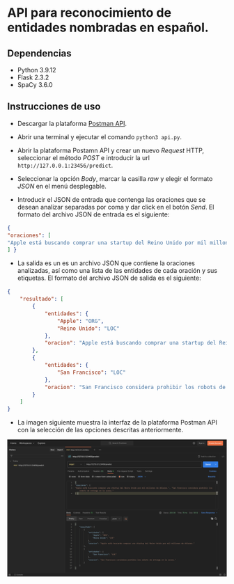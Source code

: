 # API para reconocimiento de entidades nombradas en español.

## Dependencias
* Python 3.9.12
* Flask 2.3.2
* SpaCy 3.6.0

## Instrucciones de uso
* Descargar la plataforma [Postman API](https://www.postman.com/downloads/).

* Abrir una terminal y ejecutar el comando `python3 api.py`.

* Abrir la plataforma Postamn API y crear un nuevo _Request_ HTTP, seleccionar el método _POST_ e introducir la url `http://127.0.0.1:23456/predict`.

* Seleccionar la opción _Body_, marcar la casilla _raw_ y elegir el formato _JSON_ en el menú desplegable.

* Introducir el JSON de entrada que contenga las oraciones que se desean analizar separadas por coma y dar click en el botón _Send_. El formato del archivo JSON de entrada es el siguiente:

```json
{
"oraciones": [
"Apple está buscando comprar una startup del Reino Unido por mil millones de dólares.", "San Francisco considera prohibir los robots de entrega en la acera."
] }
```

* La salida es un es un archivo JSON que contiene la oraciones analizadas, así como una lista de las entidades de cada oración y sus etiquetas. El formato del archivo JSON de salida es el siguiente:
```json
{
    "resultado": [
        {
            "entidades": {
                "Apple": "ORG",
                "Reino Unido": "LOC"
            },
            "oracion": "Apple está buscando comprar una startup del Reino Unido por mil millones de dólares."
        },
        {
            "entidades": {
                "San Francisco": "LOC"
            },
            "oracion": "San Francisco considera prohibir los robots de entrega en la acera."
        }
    ]
}
```

* La imagen siguiente muestra la interfaz de la plataforma Postman API con la selección de las opciones descritas anteriormente.

![Interfaz de la plataforma Postman API](src/postman_example.png)


